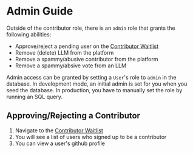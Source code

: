 # Admin Guide

Outside of the contributor role, there is an `admin` role that grants the following abilities:

- Approve/reject a pending user on the [Contributor Waitlist](https://ai-to.ai/admin)
- Remove (delete) LLM from the platform
- Remove a spammy/abusive contributor from the platform
- Remove a spammy/absive vote from an LLM

Admin access can be granted by setting a `User`'s role to `admin` in the database. In development mode, an initial admin is set for you when you seed the database. In production, you have to manually set the role by running an SQL query.

## Approving/Rejecting a Contributor

1. Navigate to the [Contributor Waitlist](https://ai-to.ai/admin)
2. You will see a list of users who signed up to be a contributor
3. You can view a user's github profile
